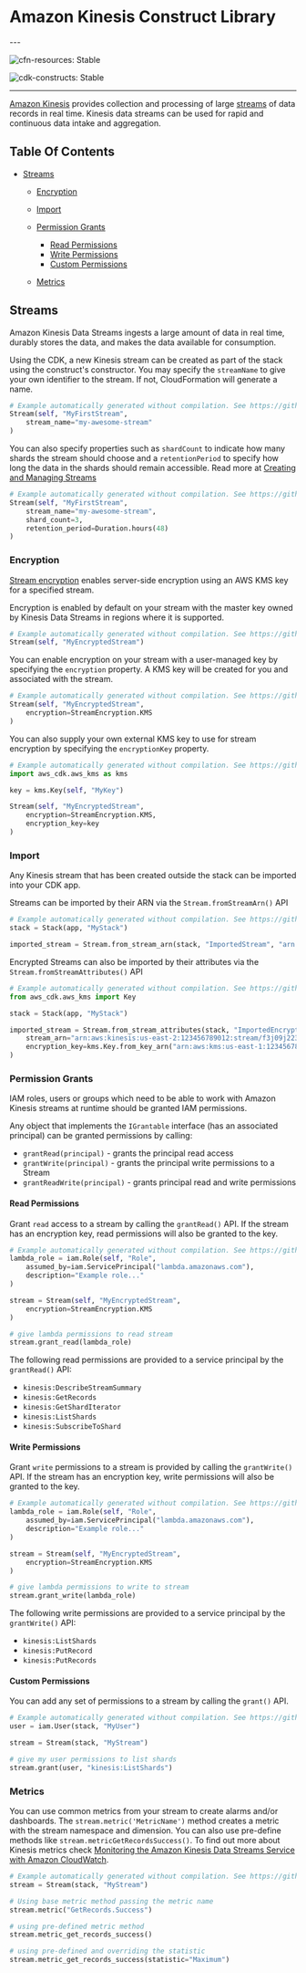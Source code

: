 # Amazon Kinesis Construct Library

<!--BEGIN STABILITY BANNER-->---


![cfn-resources: Stable](https://img.shields.io/badge/cfn--resources-stable-success.svg?style=for-the-badge)

![cdk-constructs: Stable](https://img.shields.io/badge/cdk--constructs-stable-success.svg?style=for-the-badge)

---
<!--END STABILITY BANNER-->

[Amazon Kinesis](https://docs.aws.amazon.com/streams/latest/dev/introduction.html) provides collection and processing of large
[streams](https://aws.amazon.com/streaming-data/) of data records in real time. Kinesis data streams can be used for rapid and continuous data
intake and aggregation.

## Table Of Contents

* [Streams](#streams)

  * [Encryption](#encryption)
  * [Import](#import)
  * [Permission Grants](#permission-grants)

    * [Read Permissions](#read-permissions)
    * [Write Permissions](#write-permissions)
    * [Custom Permissions](#custom-permissions)
  * [Metrics](#metrics)

## Streams

Amazon Kinesis Data Streams ingests a large amount of data in real time, durably stores the data, and makes the data available for consumption.

Using the CDK, a new Kinesis stream can be created as part of the stack using the construct's constructor. You may specify the `streamName` to give
your own identifier to the stream. If not, CloudFormation will generate a name.

```python
# Example automatically generated without compilation. See https://github.com/aws/jsii/issues/826
Stream(self, "MyFirstStream",
    stream_name="my-awesome-stream"
)
```

You can also specify properties such as `shardCount` to indicate how many shards the stream should choose and a `retentionPeriod`
to specify how long the data in the shards should remain accessible.
Read more at [Creating and Managing Streams](https://docs.aws.amazon.com/streams/latest/dev/working-with-streams.html)

```python
# Example automatically generated without compilation. See https://github.com/aws/jsii/issues/826
Stream(self, "MyFirstStream",
    stream_name="my-awesome-stream",
    shard_count=3,
    retention_period=Duration.hours(48)
)
```

### Encryption

[Stream encryption](https://docs.aws.amazon.com/AWSCloudFormation/latest/UserGuide/aws-properties-kinesis-stream-streamencryption.html) enables
server-side encryption using an AWS KMS key for a specified stream.

Encryption is enabled by default on your stream with the master key owned by Kinesis Data Streams in regions where it is supported.

```python
# Example automatically generated without compilation. See https://github.com/aws/jsii/issues/826
Stream(self, "MyEncryptedStream")
```

You can enable encryption on your stream with a user-managed key by specifying the `encryption` property.
A KMS key will be created for you and associated with the stream.

```python
# Example automatically generated without compilation. See https://github.com/aws/jsii/issues/826
Stream(self, "MyEncryptedStream",
    encryption=StreamEncryption.KMS
)
```

You can also supply your own external KMS key to use for stream encryption by specifying the `encryptionKey` property.

```python
# Example automatically generated without compilation. See https://github.com/aws/jsii/issues/826
import aws_cdk.aws_kms as kms

key = kms.Key(self, "MyKey")

Stream(self, "MyEncryptedStream",
    encryption=StreamEncryption.KMS,
    encryption_key=key
)
```

### Import

Any Kinesis stream that has been created outside the stack can be imported into your CDK app.

Streams can be imported by their ARN via the `Stream.fromStreamArn()` API

```python
# Example automatically generated without compilation. See https://github.com/aws/jsii/issues/826
stack = Stack(app, "MyStack")

imported_stream = Stream.from_stream_arn(stack, "ImportedStream", "arn:aws:kinesis:us-east-2:123456789012:stream/f3j09j2230j")
```

Encrypted Streams can also be imported by their attributes via the `Stream.fromStreamAttributes()` API

```python
# Example automatically generated without compilation. See https://github.com/aws/jsii/issues/826
from aws_cdk.aws_kms import Key

stack = Stack(app, "MyStack")

imported_stream = Stream.from_stream_attributes(stack, "ImportedEncryptedStream",
    stream_arn="arn:aws:kinesis:us-east-2:123456789012:stream/f3j09j2230j",
    encryption_key=kms.Key.from_key_arn("arn:aws:kms:us-east-1:123456789012:key/12345678-1234-1234-1234-123456789012")
)
```

### Permission Grants

IAM roles, users or groups which need to be able to work with Amazon Kinesis streams at runtime should be granted IAM permissions.

Any object that implements the `IGrantable` interface (has an associated principal) can be granted permissions by calling:

* `grantRead(principal)` - grants the principal read access
* `grantWrite(principal)` - grants the principal write permissions to a Stream
* `grantReadWrite(principal)` - grants principal read and write permissions

#### Read Permissions

Grant `read` access to a stream by calling the `grantRead()` API.
If the stream has an encryption key, read permissions will also be granted to the key.

```python
# Example automatically generated without compilation. See https://github.com/aws/jsii/issues/826
lambda_role = iam.Role(self, "Role",
    assumed_by=iam.ServicePrincipal("lambda.amazonaws.com"),
    description="Example role..."
)

stream = Stream(self, "MyEncryptedStream",
    encryption=StreamEncryption.KMS
)

# give lambda permissions to read stream
stream.grant_read(lambda_role)
```

The following read permissions are provided to a service principal by the `grantRead()` API:

* `kinesis:DescribeStreamSummary`
* `kinesis:GetRecords`
* `kinesis:GetShardIterator`
* `kinesis:ListShards`
* `kinesis:SubscribeToShard`

#### Write Permissions

Grant `write` permissions to a stream is provided by calling the `grantWrite()` API.
If the stream has an encryption key, write permissions will also be granted to the key.

```python
# Example automatically generated without compilation. See https://github.com/aws/jsii/issues/826
lambda_role = iam.Role(self, "Role",
    assumed_by=iam.ServicePrincipal("lambda.amazonaws.com"),
    description="Example role..."
)

stream = Stream(self, "MyEncryptedStream",
    encryption=StreamEncryption.KMS
)

# give lambda permissions to write to stream
stream.grant_write(lambda_role)
```

The following write permissions are provided to a service principal by the `grantWrite()` API:

* `kinesis:ListShards`
* `kinesis:PutRecord`
* `kinesis:PutRecords`

#### Custom Permissions

You can add any set of permissions to a stream by calling the `grant()` API.

```python
# Example automatically generated without compilation. See https://github.com/aws/jsii/issues/826
user = iam.User(stack, "MyUser")

stream = Stream(stack, "MyStream")

# give my user permissions to list shards
stream.grant(user, "kinesis:ListShards")
```

### Metrics

You can use common metrics from your stream to create alarms and/or dashboards. The `stream.metric('MetricName')` method creates a metric with the stream namespace and dimension. You can also use pre-define methods like `stream.metricGetRecordsSuccess()`. To find out more about Kinesis metrics check [Monitoring the Amazon Kinesis Data Streams Service with Amazon CloudWatch](https://docs.aws.amazon.com/streams/latest/dev/monitoring-with-cloudwatch.html).

```python
# Example automatically generated without compilation. See https://github.com/aws/jsii/issues/826
stream = Stream(stack, "MyStream")

# Using base metric method passing the metric name
stream.metric("GetRecords.Success")

# using pre-defined metric method
stream.metric_get_records_success()

# using pre-defined and overriding the statistic
stream.metric_get_records_success(statistic="Maximum")
```
